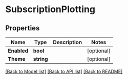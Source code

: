 # SubscriptionPlotting

## Properties

Name | Type | Description | Notes
------------ | ------------- | ------------- | -------------
**Enabled** | **bool** |  | [optional] 
**Theme** | **string** |  | [optional] 

[[Back to Model list]](../README.md#documentation-for-models) [[Back to API list]](../README.md#documentation-for-api-endpoints) [[Back to README]](../README.md)


